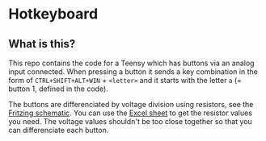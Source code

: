 # Hotkeyboard

## What is this?

This repo contains the code for a Teensy which has buttons via an analog input connected. When pressing a button it sends a key combination in the form of `CTRL+SHIFT+ALT+WIN` + `<letter>` and it starts with the letter `a` (= button 1, defined in the code). 

The buttons are differenciated by voltage division using resistors, see the [Fritzing schematic](Hotkeypad.fzz). You can use the [Excel sheet](Button-Resistance.xlsx) to get the resistor values you need. The voltage values shouldn't be too close together so that you can differenciate each button.